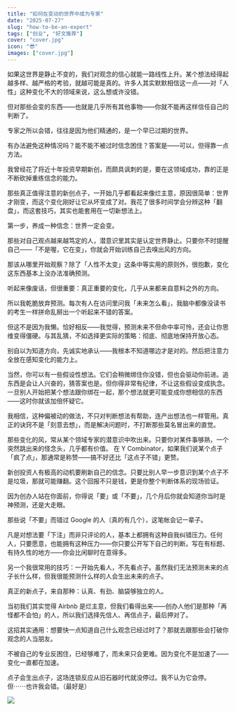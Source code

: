 ```yaml
---
title: "如何在变动的世界中成为专家"
date: "2025-07-27"
slug: "how-to-be-an-expert"
tags: ["创业", "好文推荐"]
cover: "cover.jpg"
icon: "😎"
images: ["cover.jpg"]
---
```

如果这世界是静止不变的，我们对观念的信心就能一路线性上升。某个想法经得起越多样、越严格的考验，就越可能是真的。许多人其实默默相信这一点——对「人性」这种变化不大的领域来说，这么想或许没错。



但对那些会变的东西——也就是几乎所有其他事物——你就不能再这样信任自己的判断了。



专家之所以会错，往往是因为他们精通的，是一个早已过期的世界。



有办法避免这种情况吗？能不能不被过时信念困住？答案是——可以，但得靠一点方法。



我曾经花了将近十年投资早期新创，而颇具讽刺的是，要在这领域成功，靠的正是不断砍掉重练信念的能力。



那些真正值得注意的新创点子，一开始几乎都看起来像烂主意，原因很简单：世界才刚变，而这个变化刚好让它从坏变成了对。我花了很多时间学会分辨这种「翻盘」，而这套技巧，其实也能套用在一切新想法上。



第一步，养成一种信念：世界一定会变。



那些对自己观点越来越笃定的人，潜意识里其实是认定世界静止。只要你不时提醒自己——「不是喔，它在变」，你就会开始训练自己去嗅出风的方向。



那该从哪里开始观察？除了「人性不太变」这条中等实用的原则外，很抱歉，变化这东西基本上没办法准确预测。



听起来像废话，但很重要：真正重要的变化，几乎从来都来自意料之外的方向。



所以我乾脆放弃预测。每次有人在访问里问我「未来怎么看」，我脑中都像没读书的考生一样拼命乱掰出一个听起来不错的答案。



但这不是因为我懒。恰好相反——我觉得，预测未来不但命中率可怜，还会让你思维变得僵硬。与其乱猜，不如选择更实际的策略：彻底、彻底地保持开放心态。



别自以为知道方向，先诚实地承认——我根本不知道哪边才是对的。然后把注意力全放在感知变化的能力上。



当然，你可以有一些假设性想法。它们会稍微绑住你没错，但也会驱动你前进。追东西是会让人兴奋的，猜答案也是。但你得非常有纪律，不让这些假设变成执念。
一旦别人开始把某个想法跟你绑在一起，那个想法就更可能变成你想相信的东西——这时你就该加倍怀疑它。



我相信，这种偏被动的做法，不只对判断想法有帮助，连产出想法也一样管用。真正的诀窍不是「刻意去想」，而是解决问题时，不打断那些莫名冒出来的直觉。



那些变化的风，常从某个领域专家的潜意识中吹出来。只要你对某件事够熟，一个突然跳出来的怪念头，几乎都有价值。
在 Y Combinator，如果我们说某个点子「疯了点」，那通常是称赞——搞不好还比「这点子不错」更赞。



新创投资人有极高的动机要刷新自己的信念。只要比别人早一步意识到某个点子不是垃圾，那就可能赚翻。这个回报不只是钱，更是你整个判断体系的现场验证。



因为创办人站在你面前，你得说「要」或「不要」，几个月后你就会知道你当时是神预测，还是大走眼。



那些说「不要」而错过 Google 的人（真的有几个），这笔帐会记一辈子。



凡是对想法要「下注」而非只评论的人，基本上都拥有这种自我纠错压力。任何人，只要愿意，也能拥有这种压力——你只要公开写下自己的判断。写在有标题、有持久性的地方——你会比闲聊时在意得多。



另一个我很常用的技巧：一开始先看人，不先看点子。虽然我们无法预测未来的点子长什么样，但我很能预测什么样的人会生出未来的点子。



真正的新点子，来自那种：认真、有劲、脑袋够独立的人。



当初我们其实觉得 Airbnb 是烂主意，但我们看得出来——创办人他们是那种「再怪都不会怕」的人，所以我们选择先信人、再信点子，最后押对了。



这招其实通用：想要快一点知道自己什么观念已经过时了？那就去跟那些会打破你观念的人当朋友。



不被自己的专业反困住，已经够难了，而未来只会更难。因为变化不是加速了——变化一直都在加速。



点子会生出点子，这场连锁反应从旧石器时代就没停过。我不认为它会停。
但⋯⋯也许我会错。（最好是）




![](https://prod-files-secure.s3.us-west-2.amazonaws.com/112d0858-5090-4d34-a606-b75eb8d65fd2/46476355-9cf3-4e99-9b7a-3531bc426380/1000202064.png?X-Amz-Algorithm=AWS4-HMAC-SHA256&X-Amz-Content-Sha256=UNSIGNED-PAYLOAD&X-Amz-Credential=ASIAZI2LB4663HO46SFI%2F20250818%2Fus-west-2%2Fs3%2Faws4_request&X-Amz-Date=20250818T030951Z&X-Amz-Expires=3600&X-Amz-Security-Token=IQoJb3JpZ2luX2VjEFAaCXVzLXdlc3QtMiJHMEUCIB%2FmOd%2BVInak9slCHnu8UkeiJSZpzb6OTWIsF9IehO4jAiEAngIjXWUNy3LE%2BxzEiRRvWkO8JSGaEQsMuQaD5heHL9UqiAQImf%2F%2F%2F%2F%2F%2F%2F%2F%2F%2FARAAGgw2Mzc0MjMxODM4MDUiDFEq6YJqMn%2FljP9nZSrcA8CtVbR90qFKDFQqHQ1Gbj%2FyNMqRdwkXy7nxhWDzZGPLvgDwtLjAG%2BG1W8GEQnhfj3jHtt%2B%2BS3Zwzhdj%2Ffs3yTgzGRHQnwBK4ngCsieeR2ACnhlYgmx0bAnlaVpvVHpuLmjb5Ype6OUaDDY7tzIp7YzVyzTlpE%2B6VTvoTLcpnIXPi69FUaqrxXS5J4Wg7smlItx8ZeOXoN8tyoPsYcI7r67djeWfIuoEVhAM%2F3AcXsar%2FbY16X3qdtl7UazSYz0nYqIHx7rmfmf%2Bvxkrw%2FrvkQBfqaSUcwhEt7OraYo0Qo29lTD1qeRtLvokmoFvfwaJ8I1RDbAlnE0h6WdK%2FNqjjpJ1gkyUeItMbiLiDU6U1%2F14XZUHUN0iEZcy8sFjboJiAcePs0e7jShyFJR3%2BDqxW42rMt6Cg54J1Chqw%2FrHHVbxETaGAGERvA5vI9ehdOOu2DfDKXPT5vFfCiutJExmMWi1nIW6sc6MtSKKXvS8hmMBIewcxsudATPRU8iugoiTgCUR6EDeDEdRgCaar2uxL43VcbMdL1GbaSPH3MqOqI4NtWhCbRcXcC8SLfbKkM%2FFJGlVbv8YrX3grmXF%2FItlu12RHIt4%2FQMpRjYVsbAT664jrbaihva0Xxixs3BzMIPSicUGOqUBXE%2Bzd0ahSX6Wm2GrDww3LC%2BFV63lXLs2ajg05GaWpZG2f31gSBfTm%2FYufwMH1KyFQ68X%2BHm9UY8%2BZ1sgVMOzk8WB%2Bt82yFL4CdabBXzVfy92wDzQg1jGc7mBSCGxJEBe%2FA85IAS3J2z7PhekIr%2F0rqY6L%2FwIrN9FsT1SHbFUUWpj7eLZhXd8Mm%2F24fBynAp%2F8%2BC3qA8hPy1g7mysozikra4%2Ft6ln&X-Amz-Signature=7b4621f5bba92a470dbea3075723425bb4784182ddfe86b87999069eeb90a593&X-Amz-SignedHeaders=host&x-amz-checksum-mode=ENABLED&x-id=GetObject)

